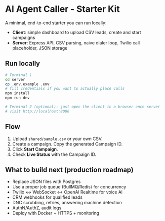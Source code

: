 # AI Agent Caller - Starter Kit

A minimal, end-to-end starter you can run locally:
- **Client**: simple dashboard to upload CSV leads, create and start campaigns
- **Server**: Express API, CSV parsing, naive dialer loop, Twilio call placeholder, JSON storage

## Run locally
```bash
# Terminal 1
cd server
cp .env.example .env
# fill credentials if you want to actually place calls
npm install
npm run dev

# Terminal 2 (optional): just open the client in a browser once server is running
# visit http://localhost:8080
```

## Flow
1. Upload `shared/sample.csv` or your own CSV.
2. Create a campaign. Copy the generated Campaign ID.
3. Click **Start Campaign**.
4. Check **Live Status** with the Campaign ID.

## What to build next (production roadmap)
- Replace JSON files with Postgres
- Use a proper job queue (BullMQ/Redis) for concurrency
- Twilio <-> WebSocket <-> OpenAI Realtime for voice AI
- CRM webhooks for qualified leads
- DNC scrubbing, retries, answering machine detection
- AuthN/AuthZ, audit logs
- Deploy with Docker + HTTPS + monitoring
